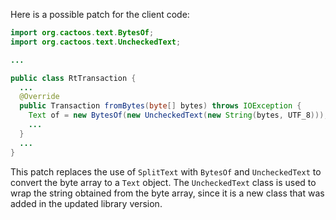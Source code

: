 Here is a possible patch for the client code:

```java
import org.cactoos.text.BytesOf;
import org.cactoos.text.UncheckedText;

...

public class RtTransaction {
  ...
  @Override
  public Transaction fromBytes(byte[] bytes) throws IOException {
    Text of = new BytesOf(new UncheckedText(new String(bytes, UTF_8)));
    ...
  }
  ...
}
```

This patch replaces the use of `SplitText` with `BytesOf` and `UncheckedText` to convert the byte array to a `Text` object. The `UncheckedText` class is used to wrap the string obtained from the byte array, since it is a new class that was added in the updated library version.